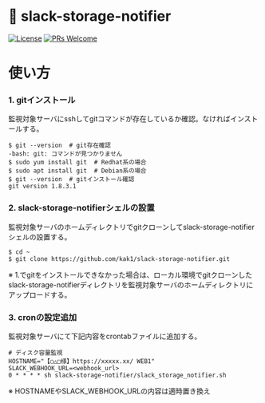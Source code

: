 # :rocket: slack-storage-notifier

[![License](https://img.shields.io/badge/License-Apache%202.0-blue.svg)](https://opensource.org/licenses/Apache-2.0) [![PRs Welcome](https://img.shields.io/badge/PRs-welcome-brightgreen.svg?style=flat-square)](http://makeapullrequest.com)

# 使い方
### 1. gitインストール
監視対象サーバにsshしてgitコマンドが存在しているか確認。なければインストールする。
```
$ git --version  # git存在確認
-bash: git: コマンドが見つかりません
$ sudo yum install git  # Redhat系の場合
$ sudo apt install git  # Debian系の場合
$ git --version  # gitインストール確認
git version 1.8.3.1
```

### 2. slack-storage-notifierシェルの設置
監視対象サーバのホームディレクトリでgitクローンしてslack-storage-notifierシェルの設置する。
```
$ cd ~
$ git clone https://github.com/kak1/slack-storage-notifier.git
```
※ 1.でgitをインストールできなかった場合は、ローカル環境でgitクローンしたslack-storage-notifierディレクトリを監視対象サーバのホームディレクトリにアップロードする。

### 3. cronの設定追加
監視対象サーバにて下記内容をcrontabファイルに追加する。
```
# ディスク容量監視
HOSTNAME="【◯△□様】https://xxxxx.xx/ WEB1"
SLACK_WEBHOOK_URL=<webhook_url>
0 * * * * sh slack-storage-notifier/slack_storage_notifier.sh
```
※ HOSTNAMEやSLACK_WEBHOOK_URLの内容は適時置き換え
